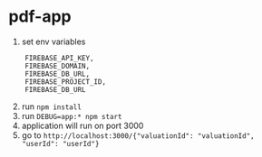 # pdf-app

1) set env variables 
```
    FIREBASE_API_KEY,
    FIREBASE_DOMAIN,
    FIREBASE_DB_URL,
    FIREBASE_PROJECT_ID,
    FIREBASE_DB_URL
```
2) run `npm install`
3) run `DEBUG=app:* npm start`
4) application will run on port 3000
5) go to `http://localhost:3000/{"valuationId": "valuationId", "userId": "userId"}`
